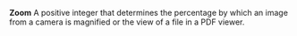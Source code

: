 **Zoom** A positive integer that determines the percentage by which an image from a camera is magnified or the view of a file in a PDF viewer.
